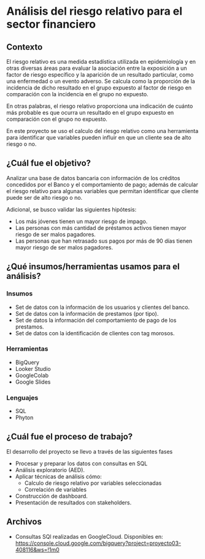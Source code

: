 # Análisis del riesgo relativo para el sector financiero

## Contexto


El riesgo relativo es una medida estadística utilizada en epidemiología y en otras diversas áreas para evaluar la asociación entre la exposición a un factor de riesgo específico y la aparición de un resultado particular, como una enfermedad o un evento adverso. Se calcula como la proporción de la incidencia de dicho resultado en el grupo expuesto al factor de riesgo en comparación con la incidencia en el grupo no expuesto.

En otras palabras, el riesgo relativo proporciona una indicación de cuánto más probable es que ocurra un resultado en el grupo expuesto en comparación con el grupo no expuesto. 

En este proyecto se uso el calculo del riesgo relativo como una herramienta para identificar que variables pueden influir en que un cliente sea de alto riesgo o no. 

## ¿Cuál fue el objetivo? 

Analizar una base de datos bancaria con información de los créditos concedidos por el Banco y el comportamiento de pago; además de calcular el riesgo relativo para algunas variables que permitan identificar que cliente puede ser de alto riesgo o no. 

Adicional, se busco validar las siguientes hipótesis: 

-   Los más jóvenes tienen un mayor riesgo de impago.
-   Las personas con más cantidad de préstamos activos tienen mayor riesgo de ser malos pagadores.
-   Las personas que han retrasado sus pagos por más de 90 días tienen mayor riesgo de ser malos pagadores.


## ¿Qué insumos/herramientas usamos para el análisis?  

### Insumos
- Set de datos con la información de los usuarios y clientes del banco.
- Set de datos con la información de prestamos (por tipo).
- Set de datos la información del comportamiento de pago de los prestamos.
- Set de datos con la identificación de clientes con tag morosos.


### Herramientas

- BigQuery
- Looker Studio
- GoogleColab
- Google Slides

### Lenguajes

- SQL
- Phyton

## ¿Cuál fue el proceso de trabajo?  

El desarrollo del proyecto se llevo a través de las siguientes fases

-   Procesar y preparar los datos con consultas en SQL 
-  Análisis exploratorio (AED).
-   Aplicar técnicas de análisis cómo:
    - Calculo de riesgo relativo por variables seleccionadas
    - Correlación de variables 
-   Construcción de dashboard.
-   Presentación de resultados con stakeholders.


## Archivos

- Consultas SQl realizadas en GoogleCloud. Disponibles en: https://console.cloud.google.com/bigquery?project=proyecto03-408116&ws=!1m0
